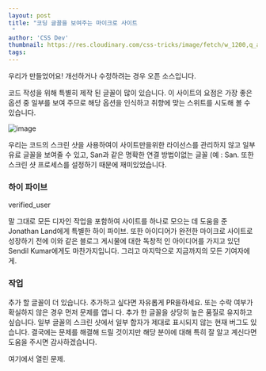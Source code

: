 ```yaml
---
layout: post
title: "코딩 글꼴을 보여주는 마이크로 사이트
 "
author: 'CSS Dev'
thumbnail: https://res.cloudinary.com/css-tricks/image/fetch/w_1200,q_auto,f_auto/https://css-tricks.com/wp-content/uploads/2020/11/Screen-Shot-2020-11-12-at-2.44.05-PM.png
tags: 
---
```



우리가 만들었어요!
 개선하거나 수정하려는 경우 오픈 소스입니다.
 

코드 작성을 위해 특별히 제작 된 글꼴이 많이 있습니다.
 이 사이트의 요점은 가장 좋은 옵션 중 일부를 보여 주므로 해당 옵션을 인식하고 취향에 맞는 스위트를 시도해 볼 수 있습니다.
 

![image](https://i1.wp.com/css-tricks.com/wp-content/uploads/2020/11/Screen-Shot-2020-11-12-at-2.44.05-PM.png?resize=1024%2C752&ssl=1)

우리는 코드의 스크린 샷을 사용하여이 사이트만을위한 라이선스를 관리하지 않고 일부 유료 글꼴을 보여줄 수 있고, San과 같은 명확한 연결 방법이없는 글꼴 (예 : San. 또한 스크린 샷 프로세스를 설정하기 때문에
 재미있었습니다.
 

### 하이 파이브
 verified_user

말 그대로 모든 디자인 작업을 포함하여 사이트를 하나로 모으는 데 도움을 준 Jonathan Land에게 특별한 하이 파이브.
 또한 아이디어가 완전한 마이크로 사이트로 성장하기 전에 이와 같은 블로그 게시물에 대한 독창적 인 아이디어를 가지고 있던 Sendil Kumar에게도 마찬가지입니다.
 그리고 마지막으로 지금까지의 모든 기여자에게.
 

### 작업
 

추가 할 글꼴이 더 있습니다.
 추가하고 싶다면 자유롭게 PR을하세요.
 또는 수락 여부가 확실하지 않은 경우 먼저 문제를 엽니 다.
 추가 한 글꼴을 상당히 높은 품질로 유지하고 싶습니다.
 일부 글꼴의 스크린 샷에서 일부 합자가 제대로 표시되지 않는 현재 버그도 있습니다.
 결국에는 문제를 해결해 드릴 것이지만 해당 분야에 대해 특히 잘 알고 계신다면 도움을 주시면 감사하겠습니다.
 

여기에서 열린 문제.
 